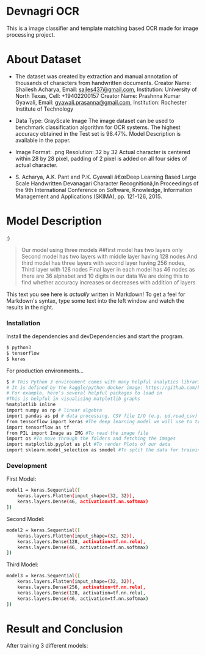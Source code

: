 # Devnagri OCR
This is a image classifier and template matching based OCR made for image processing project.

# About Dataset
- The dataset was created by extraction and manual annotation of thousands of characters from handwritten documents. Creator Name: Shailesh Acharya, Email: sailes437@gmail.com, Institution: University of North Texas, Cell: +19402200157 Creator Name: Prashnna Kumar Gyawali, Email: gyawali.prasanna@gmail.com, Institution: Rochester Institute of Technology

- Data Type: GrayScale Image The image dataset can be used to benchmark classification algorithm for OCR systems. The highest accuracy obtained in the Test set is 98.47%. Model Description is available in the paper.

- Image Format: .png Resolution: 32 by 32 Actual character is centered within 28 by 28 pixel, padding of 2 pixel is added on all four sides of actual character.

- S. Acharya, A.K. Pant and P.K. Gyawali â€œDeep Learning Based Large Scale Handwritten Devanagari Character Recognitionâ,In Proceedings of the 9th International Conference on Software, Knowledge, Information Management and Applications (SKIMA), pp. 121-126, 2015.

# Model Description

;)
> Our model using three models ##first model has two layers only 
Second model has two layers with middle layer having 128 nodes
And third model has three layers with second layer having 256 nodes, Third layer with 128 nodes
Final layer in each model has 46 nodes as there are 36 alphabet and 10 digits in our data
We are doing this to find whether accuracy increases or decreases with addition of layers

This text you see here is *actually* written in Markdown! To get a feel for Markdown's syntax, type some text into the left window and watch the results in the right.


### Installation



Install the dependencies and devDependencies and start the program.

```sh
$ python3
$ tensorflow
$ keras
```

For production environments...

```sh
$ # This Python 3 environment comes with many helpful analytics libraries installed
# It is defined by the kaggle/python docker image: https://github.com/kaggle/docker-python
# For example, here's several helpful packages to load in 
#This is helpful in visualising matplotlib graphs
%matplotlib inline   
import numpy as np # linear algebra
import pandas as pd # data processing, CSV file I/O (e.g. pd.read_csv)
from tensorflow import keras #The deep learning model we will use to train our dataset will make use of this
import tensorflow as tf
from PIL import Image as IMG #To read the image file
import os #To move through the folders and fetching the images
import matplotlib.pyplot as plt #To render Plots of our data
import sklearn.model_selection as smodel #To split the data for training and cross validation set
```

### Development


First Model:
```sh
model1 = keras.Sequential([
    keras.layers.Flatten(input_shape=(32, 32)),
    keras.layers.Dense(46, activation=tf.nn.softmax)
])
```

Second Model:
```sh
model2 = keras.Sequential([
    keras.layers.Flatten(input_shape=(32, 32)),
    keras.layers.Dense(128, activation=tf.nn.relu),
    keras.layers.Dense(46, activation=tf.nn.softmax)
])
```

Third Model:
```sh
model3 = keras.Sequential([
    keras.layers.Flatten(input_shape=(32, 32)),
    keras.layers.Dense(256, activation=tf.nn.relu),
    keras.layers.Dense(128, activation=tf.nn.relu),
    keras.layers.Dense(46, activation=tf.nn.softmax)
])
```

# Result and Conclusion

After training 3 different models:
